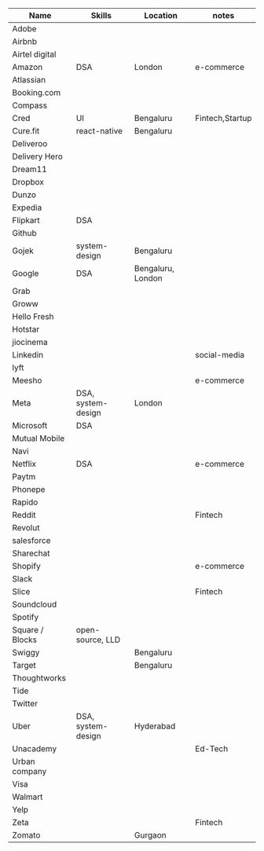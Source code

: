 | Name            | Skills              | Location          | notes           |
|-----------------|---------------------|-------------------|-----------------|
| Adobe           |                     |                   |                 |
| Airbnb          |                     |                   |                 |
| Airtel digital  |                     |                   |                 |
| Amazon          |  DSA                | London            | e-commerce      |
| Atlassian       |                     |                   |                 |
| Booking.com     |                     |                   |                 |
| Compass         |                     |                   |                 |
| Cred            |  UI                 | Bengaluru         | Fintech,Startup |
| Cure.fit        | react-native        | Bengaluru         |                 |
| Deliveroo       |                     |                   |                 |
| Delivery Hero   |                     |                   |                 |
| Dream11         |                     |                   |                 |
| Dropbox         |                     |                   |                 |
| Dunzo           |                     |                   |                 |
| Expedia         |                     |                   |                 |
| Flipkart        | DSA                 |                   |                 |
| Github          |                     |                   |                 |
| Gojek           |  system-design      | Bengaluru         |                 |
| Google          | DSA                 | Bengaluru, London |                 |
| Grab            |                     |                   |                 |
| Groww           |                     |                   |                 |
| Hello Fresh     |                     |                   |                 |
| Hotstar         |                     |                   |                 |
| jiocinema       |                     |                   |                 |
| Linkedin        |                     |                   | social-media    |
| lyft            |                     |                   |                 |
| Meesho          |                     |                   | e-commerce      |
| Meta            | DSA, system-design  | London            |                 |
| Microsoft       |  DSA                |                   |                 |
| Mutual Mobile   |                     |                   |                 |
| Navi            |                     |                   |                 |
| Netflix         | DSA                 |                   | e-commerce      |
| Paytm           |                     |                   |                 |
| Phonepe         |                     |                   |                 |
| Rapido          |                     |                   |                 |
| Reddit          |                     |                   | Fintech         |
| Revolut         |                     |                   |                 |
| salesforce      |                     |                   |                 |
| Sharechat       |                     |                   |                 |
| Shopify         |                     |                   | e-commerce      |
| Slack           |                     |                   |                 |
| Slice           |                     |                   | Fintech         |
| Soundcloud      |                     |                   |                 |
| Spotify         |                     |                   |                 |
| Square / Blocks |  open-source, LLD   |                   |                 |
| Swiggy          |                     | Bengaluru         |                 |
| Target          |                     | Bengaluru         |                 |
| Thoughtworks    |                     |                   |                 |
| Tide            |                     |                   |                 |
| Twitter         |                     |                   |                 |
| Uber            |  DSA, system-design | Hyderabad         |                 |
| Unacademy       |                     |                   | Ed-Tech         |
| Urban company   |                     |                   |                 |
| Visa            |                     |                   |                 |
| Walmart         |                     |                   |                 |
| Yelp            |                     |                   |                 |
| Zeta            |                     |                   | Fintech         |
| Zomato          |                     | Gurgaon           |                 |
